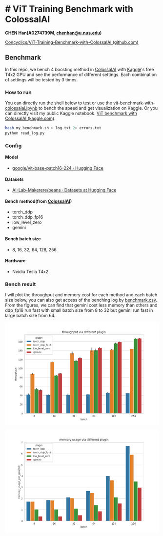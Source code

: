 # # ViT Training Benchmark with ColossalAI

**CHEN Han(A0274739M, chenhan@u.nus.edu)**

[Concyclics/ViT-Training-Benchmark-with-ColossalAI (github.com)](https://github.com/Concyclics/ViT-Training-Benchmark-with-ColossalAI)

## Benchmark

In this repo, we bench 4 boosting method in [ColossalAI](https://github.com/hpcaitech/ColossalAI) with [Kaggle](https://www.kaggle.com)'s free T4x2 GPU and see the performance of different settings. Each combination of settings will be tested by 3 times.

### How to run

You can directly run the shell below to test or use the [vit-benchmark-with-colossalai.ipynb](./vit-benchmark-with-colossalai.ipynb) to bench the speed and get visualization on Kaggle. Or you can directly visit my public Kaggle notebook. [ViT benchmark with ColossalAI (kaggle.com)](https://www.kaggle.com/code/concyclics/vit-benchmark-with-colossalai/notebook).

```bash
bash my_benchmark.sh > log.txt 2> errors.txt
python read_log.py
```

### Config

#### Model

* [google/vit-base-patch16-224 · Hugging Face](https://huggingface.co/google/vit-base-patch16-224)

#### Datasets

* [AI-Lab-Makerere/beans · Datasets at Hugging Face](https://huggingface.co/datasets/AI-Lab-Makerere/beans)

#### Bench method(from [ColossalAI](https://github.com/hpcaitech/ColossalAI))

* torch_ddp
* torch_ddp_fp16
* low_level_zero
* gemini

#### Bench batch size

* 8, 16, 32, 64, 128, 256

#### Hardware

* Nvidia Tesla T4x2

### Bench result

I will plot the throughput and memory cost for each method and each batch size below, you can also get access of the benching log by [benchmark.csv](./benchmark.csv). From the figures, we can find that gemini cost less memory than others and ddp_fp16 run fast with small batch size from 8 to 32 but gemini run fast in large batch size from 64.

![throughput](images/throughput.png)

![memory](images/memory.png)
